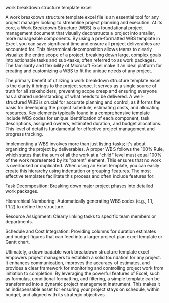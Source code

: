 work breakdown structure template excel


A work breakdown structure template excel file is an essential tool for any project manager looking to streamline project planning and execution. At its core, a Work Breakdown Structure (WBS) is a foundational project management document that visually deconstructs a project into smaller, more manageable components. By using a pre-formatted WBS template in Excel, you can save significant time and ensure all project deliverables are accounted for. This hierarchical decomposition allows teams to clearly visualize the entire scope of a project, breaking down large, complex goals into actionable tasks and sub-tasks, often referred to as work packages. The familiarity and flexibility of Microsoft Excel make it an ideal platform for creating and customizing a WBS to fit the unique needs of any project.



The primary benefit of utilizing a work breakdown structure template excel is the clarity it brings to the project scope. It serves as a single source of truth for all stakeholders, preventing scope creep and ensuring everyone has a shared understanding of what needs to be delivered. A well-structured WBS is crucial for accurate planning and control, as it forms the basis for developing the project schedule, estimating costs, and allocating resources. Key elements typically found in a comprehensive template include WBS codes for unique identification of each component, task descriptions, assigned owners, estimated duration, and budget allocations. This level of detail is fundamental for effective project management and progress tracking.



Implementing a WBS involves more than just listing tasks; it's about organizing the project by deliverables. A proper WBS follows the 100% Rule, which states that the sum of all the work at a \"child\" level must equal 100% of the work represented by its \"parent\" element. This ensures that no work is overlooked or duplicated. When using an Excel template, you can easily create this hierarchy using indentation or grouping features. The most effective templates facilitate this process and often include features for:




    
Task Decomposition: Breaking down major project phases into detailed work packages.

    
Hierarchical Numbering: Automatically generating WBS codes (e.g., 1.1, 1.1.2) to define the structure.

    
Resource Assignment: Clearly linking tasks to specific team members or departments.

    
Schedule and Cost Integration: Providing columns for duration estimates and budget figures that can feed into a larger project plan excel template or Gantt chart.




Ultimately, a downloadable work breakdown structure template excel empowers project managers to establish a solid foundation for any project. It enhances communication, improves the accuracy of estimates, and provides a clear framework for monitoring and controlling project work from initiation to completion. By leveraging the powerful features of Excel, such as formulas, conditional formatting, and filtering, a simple template can be transformed into a dynamic project management instrument. This makes it an indispensable asset for ensuring your project stays on schedule, within budget, and aligned with its strategic objectives.
